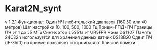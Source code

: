 # Karat2N_synt
v 1.2.1
Функционал:
	Один НЧ любительский диапазон (160,80 или 40 метров)
	Шаг настройки 10, 100, 500, 1000 Гц
	Прием=ГПД+ПЧ
	Границы ПЧ от 1 до 25 МГц
	Синтезатор si5351a от UR5FFR
	Часы DS1307 
	Память 24C32n используется для хранения данных
	датчик DS18B20
	Сдвиг ПЧ (IF-Shift) на приеме позволяет отстроиться от близкой помехи.